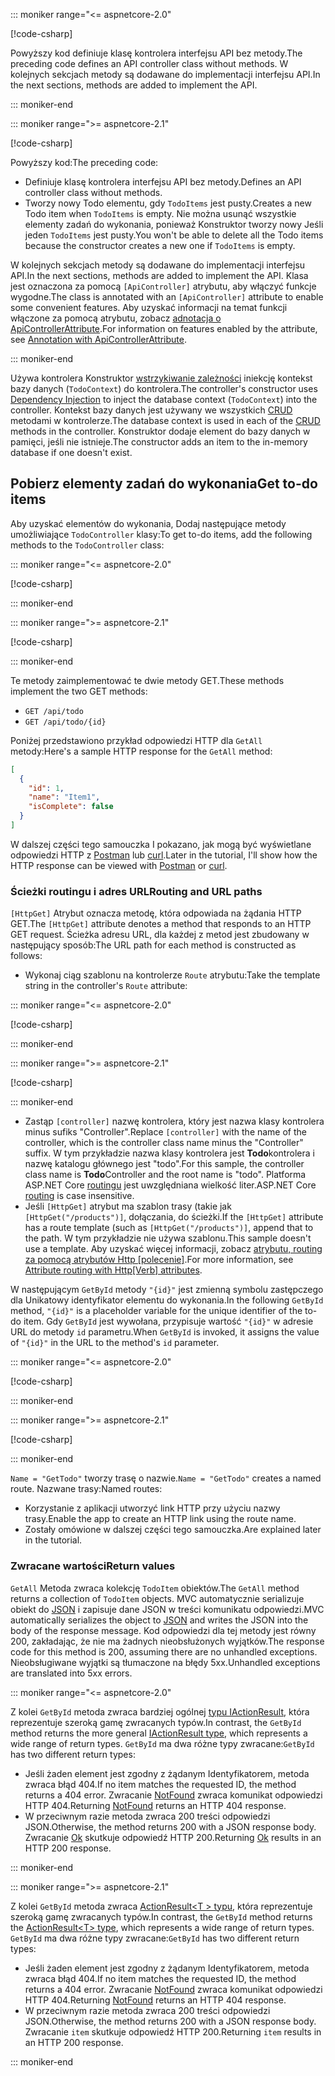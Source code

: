::: moniker range="<= aspnetcore-2.0"

[!code-csharp[](../../tutorials/first-web-api/samples/2.0/TodoApi/Controllers/TodoController2.cs?name=snippet_todo1)]

<span data-ttu-id="9410d-101">Powyższy kod definiuje klasę kontrolera interfejsu API bez metody.</span><span class="sxs-lookup"><span data-stu-id="9410d-101">The preceding code defines an API controller class without methods.</span></span> <span data-ttu-id="9410d-102">W kolejnych sekcjach metody są dodawane do implementacji interfejsu API.</span><span class="sxs-lookup"><span data-stu-id="9410d-102">In the next sections, methods are added to implement the API.</span></span>

::: moniker-end

::: moniker range=">= aspnetcore-2.1"

[!code-csharp[](../../tutorials/first-web-api/samples/2.1/TodoApi/Controllers/TodoController2.cs?name=snippet_todo1)]

<span data-ttu-id="9410d-103">Powyższy kod:</span><span class="sxs-lookup"><span data-stu-id="9410d-103">The preceding code:</span></span>

* <span data-ttu-id="9410d-104">Definiuje klasę kontrolera interfejsu API bez metody.</span><span class="sxs-lookup"><span data-stu-id="9410d-104">Defines an API controller class without methods.</span></span>
* <span data-ttu-id="9410d-105">Tworzy nowy Todo elementu, gdy `TodoItems` jest pusty.</span><span class="sxs-lookup"><span data-stu-id="9410d-105">Creates a new Todo item when `TodoItems` is empty.</span></span> <span data-ttu-id="9410d-106">Nie można usunąć wszystkie elementy zadań do wykonania, ponieważ Konstruktor tworzy nowy Jeśli jeden `TodoItems` jest pusty.</span><span class="sxs-lookup"><span data-stu-id="9410d-106">You won't be able to delete all the Todo items because the constructor creates a new one if `TodoItems` is empty.</span></span>

<span data-ttu-id="9410d-107">W kolejnych sekcjach metody są dodawane do implementacji interfejsu API.</span><span class="sxs-lookup"><span data-stu-id="9410d-107">In the next sections, methods are added to implement the API.</span></span> <span data-ttu-id="9410d-108">Klasa jest oznaczona za pomocą `[ApiController]` atrybutu, aby włączyć funkcje wygodne.</span><span class="sxs-lookup"><span data-stu-id="9410d-108">The class is annotated with an `[ApiController]` attribute to enable some convenient features.</span></span> <span data-ttu-id="9410d-109">Aby uzyskać informacji na temat funkcji włączone za pomocą atrybutu, zobacz [adnotacja o ApiControllerAttribute](xref:web-api/index#annotation-with-apicontrollerattribute).</span><span class="sxs-lookup"><span data-stu-id="9410d-109">For information on features enabled by the attribute, see [Annotation with ApiControllerAttribute](xref:web-api/index#annotation-with-apicontrollerattribute).</span></span>

::: moniker-end

<span data-ttu-id="9410d-110">Używa kontrolera Konstruktor [wstrzykiwanie zależności](xref:fundamentals/dependency-injection) iniekcję kontekst bazy danych (`TodoContext`) do kontrolera.</span><span class="sxs-lookup"><span data-stu-id="9410d-110">The controller's constructor uses [Dependency Injection](xref:fundamentals/dependency-injection) to inject the database context (`TodoContext`) into the controller.</span></span> <span data-ttu-id="9410d-111">Kontekst bazy danych jest używany we wszystkich [CRUD](https://wikipedia.org/wiki/Create,_read,_update_and_delete) metodami w kontrolerze.</span><span class="sxs-lookup"><span data-stu-id="9410d-111">The database context is used in each of the [CRUD](https://wikipedia.org/wiki/Create,_read,_update_and_delete) methods in the controller.</span></span> <span data-ttu-id="9410d-112">Konstruktor dodaje element do bazy danych w pamięci, jeśli nie istnieje.</span><span class="sxs-lookup"><span data-stu-id="9410d-112">The constructor adds an item to the in-memory database if one doesn't exist.</span></span>

## <a name="get-to-do-items"></a><span data-ttu-id="9410d-113">Pobierz elementy zadań do wykonania</span><span class="sxs-lookup"><span data-stu-id="9410d-113">Get to-do items</span></span>

<span data-ttu-id="9410d-114">Aby uzyskać elementów do wykonania, Dodaj następujące metody umożliwiające `TodoController` klasy:</span><span class="sxs-lookup"><span data-stu-id="9410d-114">To get to-do items, add the following methods to the `TodoController` class:</span></span>

::: moniker range="<= aspnetcore-2.0"

[!code-csharp[](../../tutorials/first-web-api/samples/2.0/TodoApi/Controllers/TodoController.cs?name=snippet_GetAll)]

::: moniker-end

::: moniker range=">= aspnetcore-2.1"

[!code-csharp[](../../tutorials/first-web-api/samples/2.1/TodoApi/Controllers/TodoController.cs?name=snippet_GetAll)]

::: moniker-end

<span data-ttu-id="9410d-115">Te metody zaimplementować te dwie metody GET.</span><span class="sxs-lookup"><span data-stu-id="9410d-115">These methods implement the two GET methods:</span></span>

* `GET /api/todo`
* `GET /api/todo/{id}`

<span data-ttu-id="9410d-116">Poniżej przedstawiono przykład odpowiedzi HTTP dla `GetAll` metody:</span><span class="sxs-lookup"><span data-stu-id="9410d-116">Here's a sample HTTP response for the `GetAll` method:</span></span>

```json
[
  {
    "id": 1,
    "name": "Item1",
    "isComplete": false
  }
]
```

<span data-ttu-id="9410d-117">W dalszej części tego samouczka I pokazano, jak mogą być wyświetlane odpowiedzi HTTP z [Postman](https://www.getpostman.com/) lub [curl](https://curl.haxx.se/docs/manpage.html).</span><span class="sxs-lookup"><span data-stu-id="9410d-117">Later in the tutorial, I'll show how the HTTP response can be viewed with [Postman](https://www.getpostman.com/) or [curl](https://curl.haxx.se/docs/manpage.html).</span></span>

### <a name="routing-and-url-paths"></a><span data-ttu-id="9410d-118">Ścieżki routingu i adres URL</span><span class="sxs-lookup"><span data-stu-id="9410d-118">Routing and URL paths</span></span>

<span data-ttu-id="9410d-119">`[HttpGet]` Atrybut oznacza metodę, która odpowiada na żądania HTTP GET.</span><span class="sxs-lookup"><span data-stu-id="9410d-119">The `[HttpGet]` attribute denotes a method that responds to an HTTP GET request.</span></span> <span data-ttu-id="9410d-120">Ścieżka adresu URL, dla każdej z metod jest zbudowany w następujący sposób:</span><span class="sxs-lookup"><span data-stu-id="9410d-120">The URL path for each method is constructed as follows:</span></span>

* <span data-ttu-id="9410d-121">Wykonaj ciąg szablonu na kontrolerze `Route` atrybutu:</span><span class="sxs-lookup"><span data-stu-id="9410d-121">Take the template string in the controller's `Route` attribute:</span></span>

::: moniker range="<= aspnetcore-2.0"

[!code-csharp[](../../tutorials/first-web-api/samples/2.0/TodoApi/Controllers/TodoController.cs?name=TodoController&highlight=3)]

::: moniker-end

::: moniker range=">= aspnetcore-2.1"

[!code-csharp[](../../tutorials/first-web-api/samples/2.1/TodoApi/Controllers/TodoController.cs?name=TodoController&highlight=3)]

::: moniker-end

* <span data-ttu-id="9410d-122">Zastąp `[controller]` nazwę kontrolera, który jest nazwa klasy kontrolera minus sufiks "Controller".</span><span class="sxs-lookup"><span data-stu-id="9410d-122">Replace `[controller]` with the name of the controller, which is the controller class name minus the "Controller" suffix.</span></span> <span data-ttu-id="9410d-123">W tym przykładzie nazwa klasy kontrolera jest **Todo**kontrolera i nazwę katalogu głównego jest "todo".</span><span class="sxs-lookup"><span data-stu-id="9410d-123">For this sample, the controller class name is **Todo**Controller and the root name is "todo".</span></span> <span data-ttu-id="9410d-124">Platforma ASP.NET Core [routingu](xref:mvc/controllers/routing) jest uwzględniana wielkość liter.</span><span class="sxs-lookup"><span data-stu-id="9410d-124">ASP.NET Core [routing](xref:mvc/controllers/routing) is case insensitive.</span></span>
* <span data-ttu-id="9410d-125">Jeśli `[HttpGet]` atrybut ma szablon trasy (takie jak `[HttpGet("/products")]`, dołączania, do ścieżki.</span><span class="sxs-lookup"><span data-stu-id="9410d-125">If the `[HttpGet]` attribute has a route template (such as `[HttpGet("/products")]`, append that to the path.</span></span> <span data-ttu-id="9410d-126">W tym przykładzie nie używa szablonu.</span><span class="sxs-lookup"><span data-stu-id="9410d-126">This sample doesn't use a template.</span></span> <span data-ttu-id="9410d-127">Aby uzyskać więcej informacji, zobacz [atrybutu, routing za pomocą atrybutów Http [polecenie]](xref:mvc/controllers/routing#attribute-routing-with-httpverb-attributes).</span><span class="sxs-lookup"><span data-stu-id="9410d-127">For more information, see [Attribute routing with Http[Verb] attributes](xref:mvc/controllers/routing#attribute-routing-with-httpverb-attributes).</span></span>

<span data-ttu-id="9410d-128">W następującym `GetById` metody `"{id}"` jest zmienną symbolu zastępczego dla Unikatowy identyfikator elementu do wykonania.</span><span class="sxs-lookup"><span data-stu-id="9410d-128">In the following `GetById` method, `"{id}"` is a placeholder variable for the unique identifier of the to-do item.</span></span> <span data-ttu-id="9410d-129">Gdy `GetById` jest wywołana, przypisuje wartość `"{id}"` w adresie URL do metody `id` parametru.</span><span class="sxs-lookup"><span data-stu-id="9410d-129">When `GetById` is invoked, it assigns the value of `"{id}"` in the URL to the method's `id` parameter.</span></span>

::: moniker range="<= aspnetcore-2.0"

[!code-csharp[](../../tutorials/first-web-api/samples/2.0/TodoApi/Controllers/TodoController.cs?name=snippet_GetByID&highlight=1-2)]

::: moniker-end

::: moniker range=">= aspnetcore-2.1"

[!code-csharp[](../../tutorials/first-web-api/samples/2.1/TodoApi/Controllers/TodoController.cs?name=snippet_GetByID&highlight=1-2)]

::: moniker-end

<span data-ttu-id="9410d-130">`Name = "GetTodo"` tworzy trasę o nazwie.</span><span class="sxs-lookup"><span data-stu-id="9410d-130">`Name = "GetTodo"` creates a named route.</span></span> <span data-ttu-id="9410d-131">Nazwane trasy:</span><span class="sxs-lookup"><span data-stu-id="9410d-131">Named routes:</span></span>

* <span data-ttu-id="9410d-132">Korzystanie z aplikacji utworzyć link HTTP przy użyciu nazwy trasy.</span><span class="sxs-lookup"><span data-stu-id="9410d-132">Enable the app to create an HTTP link using the route name.</span></span>
* <span data-ttu-id="9410d-133">Zostały omówione w dalszej części tego samouczka.</span><span class="sxs-lookup"><span data-stu-id="9410d-133">Are explained later in the tutorial.</span></span>

### <a name="return-values"></a><span data-ttu-id="9410d-134">Zwracane wartości</span><span class="sxs-lookup"><span data-stu-id="9410d-134">Return values</span></span>

<span data-ttu-id="9410d-135">`GetAll` Metoda zwraca kolekcję `TodoItem` obiektów.</span><span class="sxs-lookup"><span data-stu-id="9410d-135">The `GetAll` method returns a collection of `TodoItem` objects.</span></span> <span data-ttu-id="9410d-136">MVC automatycznie serializuje obiekt do [JSON](https://www.json.org/) i zapisuje dane JSON w treści komunikatu odpowiedzi.</span><span class="sxs-lookup"><span data-stu-id="9410d-136">MVC automatically serializes the object to [JSON](https://www.json.org/) and writes the JSON into the body of the response message.</span></span> <span data-ttu-id="9410d-137">Kod odpowiedzi dla tej metody jest równy 200, zakładając, że nie ma żadnych nieobsłużonych wyjątków.</span><span class="sxs-lookup"><span data-stu-id="9410d-137">The response code for this method is 200, assuming there are no unhandled exceptions.</span></span> <span data-ttu-id="9410d-138">Nieobsługiwane wyjątki są tłumaczone na błędy 5xx.</span><span class="sxs-lookup"><span data-stu-id="9410d-138">Unhandled exceptions are translated into 5xx errors.</span></span>

::: moniker range="<= aspnetcore-2.0"

<span data-ttu-id="9410d-139">Z kolei `GetById` metoda zwraca bardziej ogólnej [typu IActionResult](xref:web-api/action-return-types#iactionresult-type), która reprezentuje szeroką gamę zwracanych typów.</span><span class="sxs-lookup"><span data-stu-id="9410d-139">In contrast, the `GetById` method returns the more general [IActionResult type](xref:web-api/action-return-types#iactionresult-type), which represents a wide range of return types.</span></span> <span data-ttu-id="9410d-140">`GetById` ma dwa różne typy zwracane:</span><span class="sxs-lookup"><span data-stu-id="9410d-140">`GetById` has two different return types:</span></span>

* <span data-ttu-id="9410d-141">Jeśli żaden element jest zgodny z żądanym Identyfikatorem, metoda zwraca błąd 404.</span><span class="sxs-lookup"><span data-stu-id="9410d-141">If no item matches the requested ID, the method returns a 404 error.</span></span> <span data-ttu-id="9410d-142">Zwracanie [NotFound](/dotnet/api/microsoft.aspnetcore.mvc.controllerbase.notfound) zwraca komunikat odpowiedzi HTTP 404.</span><span class="sxs-lookup"><span data-stu-id="9410d-142">Returning [NotFound](/dotnet/api/microsoft.aspnetcore.mvc.controllerbase.notfound) returns an HTTP 404 response.</span></span>
* <span data-ttu-id="9410d-143">W przeciwnym razie metoda zwraca 200 treści odpowiedzi JSON.</span><span class="sxs-lookup"><span data-stu-id="9410d-143">Otherwise, the method returns 200 with a JSON response body.</span></span> <span data-ttu-id="9410d-144">Zwracanie [Ok](/dotnet/api/microsoft.aspnetcore.mvc.controllerbase.ok) skutkuje odpowiedź HTTP 200.</span><span class="sxs-lookup"><span data-stu-id="9410d-144">Returning [Ok](/dotnet/api/microsoft.aspnetcore.mvc.controllerbase.ok) results in an HTTP 200 response.</span></span>

::: moniker-end

::: moniker range=">= aspnetcore-2.1"

<span data-ttu-id="9410d-145">Z kolei `GetById` metoda zwraca [ActionResult\<T > typu](xref:web-api/action-return-types#actionresultt-type), która reprezentuje szeroką gamę zwracanych typów.</span><span class="sxs-lookup"><span data-stu-id="9410d-145">In contrast, the `GetById` method returns the [ActionResult\<T> type](xref:web-api/action-return-types#actionresultt-type), which represents a wide range of return types.</span></span> <span data-ttu-id="9410d-146">`GetById` ma dwa różne typy zwracane:</span><span class="sxs-lookup"><span data-stu-id="9410d-146">`GetById` has two different return types:</span></span>

* <span data-ttu-id="9410d-147">Jeśli żaden element jest zgodny z żądanym Identyfikatorem, metoda zwraca błąd 404.</span><span class="sxs-lookup"><span data-stu-id="9410d-147">If no item matches the requested ID, the method returns a 404 error.</span></span> <span data-ttu-id="9410d-148">Zwracanie [NotFound](/dotnet/api/microsoft.aspnetcore.mvc.controllerbase.notfound) zwraca komunikat odpowiedzi HTTP 404.</span><span class="sxs-lookup"><span data-stu-id="9410d-148">Returning [NotFound](/dotnet/api/microsoft.aspnetcore.mvc.controllerbase.notfound) returns an HTTP 404 response.</span></span>
* <span data-ttu-id="9410d-149">W przeciwnym razie metoda zwraca 200 treści odpowiedzi JSON.</span><span class="sxs-lookup"><span data-stu-id="9410d-149">Otherwise, the method returns 200 with a JSON response body.</span></span> <span data-ttu-id="9410d-150">Zwracanie `item` skutkuje odpowiedź HTTP 200.</span><span class="sxs-lookup"><span data-stu-id="9410d-150">Returning `item` results in an HTTP 200 response.</span></span>

::: moniker-end
